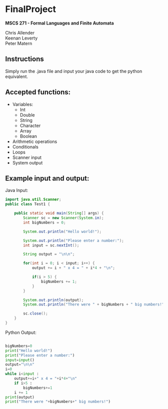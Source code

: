 # FinalProject
**MSCS 271 - Formal Languages and Finite Automata**

 Chris Allender  
 Keenan Leverty  
 Peter Matern

## Instructions
Simply run the .java file and input your java code to get the python equivalent.

## Accepted functions:
- Variables:
    - Int
    - Double
    - String
    - Character
    - Array
    - Boolean
- Arithmetic operations
- Conditionals
- Loops
- Scanner input
- System output

## Example input and output:
Java Input:
```java
import java.util.Scanner;
public class Test1 {

    public static void main(String[] args) {
        Scanner sc = new Scanner(System.in);
        int bigNumbers = 0;

        System.out.println("Hello world!");

        System.out.println("Please enter a number:");
        int input = sc.nextInt();

        String output = "\n\n";

        for(int i = 0; i < input; i++) {
            output += i + " x 4 = " + i*4 + "\n";

            if(i > 5) {
                bigNumbers += 1;
            }
        }

        System.out.println(output);
        System.out.println("There were " + bigNumbers + " big numbers!");

        sc.close();
    }
}
```

Python Output:
```py

bigNumbers=0
print("Hello world!")
print("Please enter a number:")
input=input()
output="\n\n"
i=0
while i<input :
	output+=i+" x 4 = "+i*4+"\n"
	if i>5 :
		bigNumbers+=1
	i += 1
print(output)
print("There were "+bigNumbers+" big numbers!")

```
